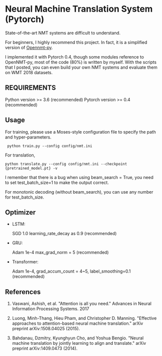 Neural Machine Translation System (Pytorch)
==========
State-of-the-art NMT systems are difficult to understand. 

For beginners, I highly recommend this project. In fact, it is a simplified version of [Opennmt-py](https://github.com/OpenNMT/OpenNMT-py).

I implemented it with Pytorch 0.4, though some modules reference to OpenNMT-py, most of the code (80%) is written by myself.
With the scripts that I posted, you can even build your own NMT systems and evaluate them on WMT 2018 datasets.


REQUIREMENTS
------------
Python version >= 3.6 (recommended)
Pytorch version >= 0.4 (recommended)

Usage
------------
For training, please use a Moses-style configuration file to specify the path and hyper-parameters.
    
     python train.py --config config/nmt.ini

For translation,

    python translate.py --config config/nmt.ini --checkpoint {pretrained_model.pt} -v

I remember that there is a bug when using beam_search = True, you need to set test_batch_size=1 to make the output correct.

For monotonic decoding (without beam_search), you can use any number for test_batch_size.

## Optimizer
- LSTM:

    SGD 1.0
    learning_rate_decay as 0.9 (recommended)

- GRU: 

    Adam 1e-4 
    max_grad_norm = 5 (recommended) 

- Transformer: 

    Adam 1e-4, 
    grad_accum_count = 4~5, 
    label_smoothing=0.1 (recommended)

## References

1. Vaswani, Ashish, et al. "Attention is all you need." Advances in Neural Information Processing Systems. 2017

2. Luong, Minh-Thang, Hieu Pham, and Christopher D. Manning. "Effective approaches to attention-based neural machine translation." arXiv preprint arXiv:1508.04025 (2015).

3. Bahdanau, Dzmitry, Kyunghyun Cho, and Yoshua Bengio. "Neural machine translation by jointly learning to align and translate." arXiv preprint arXiv:1409.0473 (2014).
